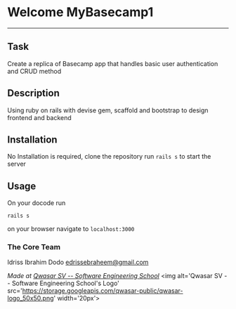# Welcome MyBasecamp1 
***

## Task
Create a replica of Basecamp app that handles basic user authentication and CRUD method

## Description
Using ruby on rails with devise gem, scaffold and bootstrap to design frontend and backend

## Installation
No Installation is required, clone the repository run `rails s` to start the server

## Usage
On your docode run
```
rails s
```
on your browser navigate to `localhost:3000`

### The Core Team
Idriss Ibrahim Dodo <edrissebraheem@gmail.com>

<span><i>Made at <a href='https://qwasar.io'>Qwasar SV -- Software Engineering School</a></i></span>
<span><img alt='Qwasar SV -- Software Engineering School's Logo' src='https://storage.googleapis.com/qwasar-public/qwasar-logo_50x50.png' width='20px'></span>
